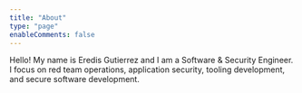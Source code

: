 ```yaml
---
title: "About"
type: "page"
enableComments: false
---
```


Hello! My name is Eredis Gutierrez and I am a Software & Security Engineer. I focus on red team operations, application security, tooling development, and secure software development.
